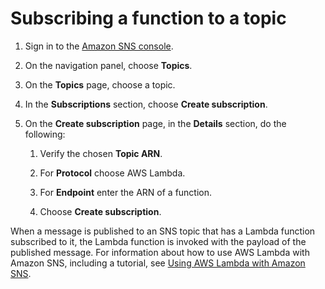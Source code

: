 # Subscribing a function to a topic<a name="lambda-console"></a>

1. Sign in to the [Amazon SNS console](https://console.aws.amazon.com/sns/home)\.

1. On the navigation panel, choose **Topics**\.

1. On the **Topics** page, choose a topic\.

1. In the **Subscriptions** section, choose **Create subscription**\.

1. On the **Create subscription** page, in the **Details** section, do the following:

   1. Verify the chosen **Topic ARN**\.

   1. For **Protocol** choose AWS Lambda\.

   1. For **Endpoint** enter the ARN of a function\.

   1. Choose **Create subscription**\.

When a message is published to an SNS topic that has a Lambda function subscribed to it, the Lambda function is invoked with the payload of the published message\. For information about how to use AWS Lambda with Amazon SNS, including a tutorial, see [ Using AWS Lambda with Amazon SNS](https://docs.aws.amazon.com/lambda/latest/dg/with-sns.html)\.